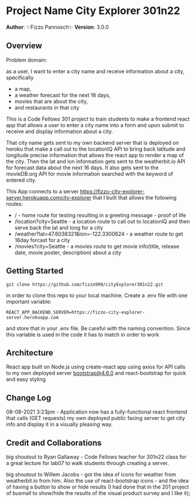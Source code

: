 # Project Name City Explorer 301n22

**Author**: ✨Fizzo Pannosch✨
**Version**: 3.0.0

## Overview

Problem domain:

as a user,
I want to enter a city name
and receive information about a city, specifically

- a map,
- a weather forecast for the next 16 days,
- movies that are about the city,
- and restaurants in that city

This is a Code Fellows 301 project to train students to make a frontend react app that allows a user to enter a city name into a form and upon submit to receive and display information about a city.

That city name gets sent to my own backend server that is deployed on heroku that make a call out to the locationIQ API to bring back latitude and longitude precise information that allows the react app to render a map of the city. Then the lat and lon information gets sent to the weatherbit.io API for forecast data about the next 16 days. It also gets sent to the movieDB.org API for movie information searched with the keyword of entered city.

This App connects to a server https://fizzo-city-explorer-server.herokuapp.comcity-explorer that I built that allows the following routes:

- / - home route for testing resulting in a greeting message - proof of life
- /location?city=Seattle - a location route to call out to locationIQ and then serve back the lat and long for a city
- /weather?lat=47.6038321&lon=-122.3300624 - a weather route to get 16day forcast for a city
- /movies?city=Seattle - a movies route to get movie info(title, release date, movie poster, description) about a city

<!-- Provide a high level overview of what this application is and why you are building it, beyond the fact that it's an assignment for this class. (i.e. What's your problem domain?) -->

## Getting Started

```
git clone https://github.com/fizzo999/cityExplorer301n22.git
```

in order to clone this repo to your local machine.
Create a .env file with one important variable:

```
REACT_APP_BACKEND_SERVER=https://fizzo-city-explorer-server.herokuapp.com
```

and store that in your .env file. Be careful with the naming convention. Since this variable is used in the code it has to match in order to work

<!-- What are the steps that a user must take in order to build this app on their own machine and get it running? -->

## Architecture

React app built on Node.js
using create-react app
using axios for API calls to my own deployed server
bootstrap@4.6.0 and react-bootstrap for quick and easy styling

<!-- Provide a detailed description of the application design. What technologies (languages, libraries, etc) you're using, and any other relevant design information. -->

## Change Log

<!-- Use this area to document the iterative changes made to your application as each feature is successfully implemented. Use time stamps. Here's an example: -->

08-08-2021 3:23pm - Application now has a fully-functional react frontend that calls (GET requests) my own deployed public facing server to get city info and display it in a visually pleasing way.

## Credit and Collaborations

big shoutout to Ryan Gallaway - Code Fellows teacher for 301n22 class for a great lecture for lab07 to walk students through creating a server.

big shoutout to Willem Jacobs - got the idea of icons for weather from weatherbit.io from him. Also the use of react-bootstrap icons - and the idea of having a button to show or hide results (I had done that in the 201 project of busmall to show/hide the results of the visual product survey and I like it);

<!-- Give credit (and a link) to other people or resources that helped you build this application. -->
